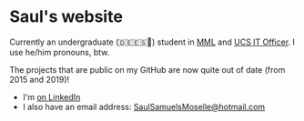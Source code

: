 # Saul's website

Currently an undergraduate (🇩🇪🇪🇸🏴󠁥󠁳󠁣󠁴󠁿) student in [MML](https://www.mmll.cam.ac.uk/) and [UCS IT Officer](https://ucs.clare.cam.ac.uk/). I use he/him pronouns, btw.

The projects that are public on my GitHub are now quite out of date (from 2015 and 2019)!

- I'm [on LinkedIn](https://www.linkedin.com/in/saul-samuels-moselle/)
- I also have an email address: <SaulSamuelsMoselle@hotmail.com>
